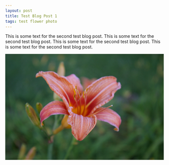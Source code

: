 ```yaml
---
layout: post
title: Test Blog Post 1
tags: test flower photo
---
```


This is some text for the second test blog post. This is some text for the second test blog post. This is some text for the second test blog post. This is some text for the second test blog post.

![picture of a flower](/assets/IMGP0059-sm.JPG)